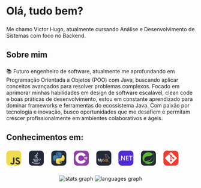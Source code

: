 <h1 align="left">Olá, tudo bem?</h1>

###

<p align="left">Me chamo Victor Hugo, atualmente cursando Análise e Desenvolvimento de Sistemas com foco no Backend.</p>

###

<h2 align="left">Sobre mim</h2>

###

<p align="left">📚 Futuro engenheiro de software, atualmente me aprofundando em Programação Orientada a Objetos (POO) com Java, buscando aplicar conceitos avançados para resolver problemas complexos. Focado em aprimorar minhas habilidades em design de software escalável, clean code e boas práticas de desenvolvimento, estou em constante aprendizado para dominar frameworks e ferramentas do ecossistema Java. Com paixão por tecnologia e inovação, busco oportunidades que me desafiem e permitam crescer profissionalmente em ambientes colaborativos e ágeis.  <br>

###

<h2 align="left">Conhecimentos em: </h2>

###

<div align="left">
  <img src="https://raw.githubusercontent.com/tandpfun/skill-icons/refs/heads/main/icons/JavaScript.svg" height="40" alt="javascript logo"  />
  <img width="12" />
  <img src="https://raw.githubusercontent.com/tandpfun/skill-icons/refs/heads/main/icons/Java-Dark.svg" height="40" alt="java logo"  />
  <img width="12" />
  <img src="https://raw.githubusercontent.com/tandpfun/skill-icons/refs/heads/main/icons/Python-Dark.svg" height="40" alt="python logo"  />
  <img width="12" />
  <img src="https://raw.githubusercontent.com/tandpfun/skill-icons/refs/heads/main/icons/CS.svg" height="40" alt="c# logo"  />
  <img width="12" />
  <img src="https://raw.githubusercontent.com/tandpfun/skill-icons/refs/heads/main/icons/MySQL-Dark.svg" height="40" alt="mysql logo"  />
  <img width="12" />
  <img src="https://raw.githubusercontent.com/tandpfun/skill-icons/refs/heads/main/icons/DotNet.svg" height="40" alt=".net logo" />
  <img width= "12" />
  <img src="https://raw.githubusercontent.com/tandpfun/skill-icons/refs/heads/main/icons/Spring-Dark.svg" height="40" alt="spring logo" />
  <img width= "12" />
  <img src="https://raw.githubusercontent.com/tandpfun/skill-icons/refs/heads/main/icons/Git.svg" height="40" alt="git logo" />
  <img width= "12" />
</div>

###


<div align="center">
  <img src="https://github-readme-stats.vercel.app/api?username=victrhugo&hide_title=false&hide_rank=false&show_icons=true&include_all_commits=true&count_private=true&disable_animations=false&theme=dracula&locale=en&hide_border=false&order=1" height="150" alt="stats graph"  />
  <img src="https://github-readme-stats.vercel.app/api/top-langs?username=victrhugo&locale=en&hide_title=false&layout=compact&card_width=320&langs_count=5&theme=dracula&hide_border=false&order=2" height="150" alt="languages graph"  />
</div>

###
